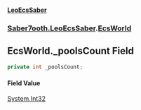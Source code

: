 #### [LeoEcsSaber](index.md 'index')
### [Saber7ooth.LeoEcsSaber](Saber7ooth.LeoEcsSaber.md 'Saber7ooth.LeoEcsSaber').[EcsWorld](EcsWorld.md 'Saber7ooth.LeoEcsSaber.EcsWorld')

## EcsWorld._poolsCount Field

```csharp
private int _poolsCount;
```

#### Field Value
[System.Int32](https://docs.microsoft.com/en-us/dotnet/api/System.Int32 'System.Int32')